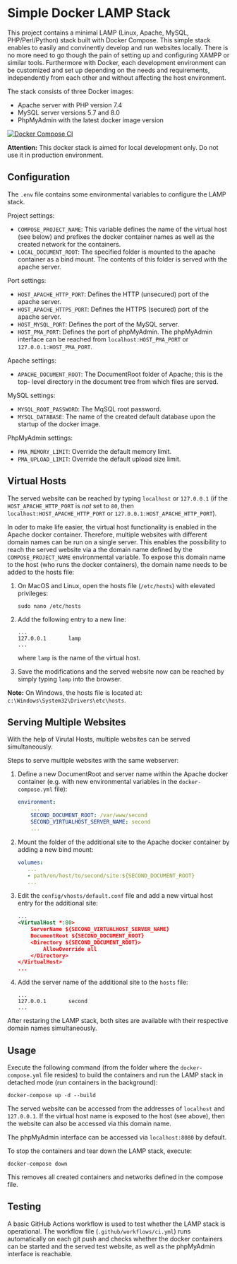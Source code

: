# Simple Docker LAMP Stack

This project contains a minimal LAMP (Linux, Apache, MySQL, PHP/Perl/Python)
stack built with Docker Compose. This simple stack enables to easily and
convinently develop and run websites locally. There is no more need to go
though the pain of setting up and configuring XAMPP or similar tools.
Furthermore with Docker, each development environment can be customized and set
up depending on the needs and requirements, independently from each other and
without affecting the host environment.

The stack consists of three Docker images:

- Apache server with PHP version 7.4
- MySQL server versions 5.7 and 8.0
- PhpMyAdmin with the latest docker image version

[![Docker Compose CI](https://github.com/akospasztor/docker-lamp/actions/workflows/ci.yml/badge.svg)](https://github.com/akospasztor/docker-lamp)

**Attention:** This docker stack is aimed for local development only.
Do not use it in production environment.

## Configuration

The `.env` file contains some environmental variables to configure the LAMP
stack.

Project settings:

- `COMPOSE_PROJECT_NAME`: This variable defines the name of the virtual host
  (see below) and prefixes the docker container names as well as the created
  network for the containers.
- `LOCAL_DOCUMENT_ROOT`: The specified folder is mounted to the apache container
  as a bind mount. The contents of this folder is served with the apache server.

Port settings:

- `HOST_APACHE_HTTP_PORT`: Defines the HTTP (unsecured) port of the apache
  server.
- `HOST_APACHE_HTTPS_PORT`: Defines the HTTPS (secured) port of the apache
  server.
- `HOST_MYSQL_PORT`: Defines the port of the MySQL server.
- `HOST_PMA_PORT`: Defines the port of phpMyAdmin. The phpMyAdmin interface
  can be reached from `localhost:HOST_PMA_PORT` or `127.0.0.1:HOST_PMA_PORT`.

Apache settings:

- `APACHE_DOCUMENT_ROOT`: The DocumentRoot folder of Apache; this is the top-
  level directory in the document tree from which files are served.

MySQL settings:

- `MYSQL_ROOT_PASSWORD`: The MqSQL root password.
- `MYSQL_DATABASE`: The name of the created default database upon the startup
  of the docker image.

PhpMyAdmin settings:

- `PMA_MEMORY_LIMIT`: Override the default memory limit.
- `PMA_UPLOAD_LIMIT`: Override the default upload size limit.

## Virtual Hosts

The served website can be reached by typing `localhost` or `127.0.0.1` (if the
`HOST_APACHE_HTTP_PORT` is _not_ set to `80`, then
`localhost:HOST_APACHE_HTTP_PORT` or `127.0.0.1:HOST_APACHE_HTTP_PORT`).

In oder to make life easier, the virtual host functionality is enabled in the
Apache docker container. Therefore, multiple websites with different domain
names can be run on a single server. This enables the possibility to reach the
served website via a the domain name defined by the `COMPOSE_PROJECT_NAME`
environmental variable. To expose this domain name to the host (who runs
the docker containers), the domain name needs to be added to the hosts file:

1. On MacOS and Linux, open the hosts file (`/etc/hosts`) with elevated
   privileges:

   ```shell
   sudo nano /etc/hosts
   ```

2. Add the following entry to a new line:

   ```text
   ...
   127.0.0.1       lamp
   ...
   ```

   where `lamp` is the name of the virtual host.

3. Save the modifications and the served website now can be reached by simply
   typing `lamp` into the browser.

**Note:** On Windows, the hosts file is located at:
`c:\Windows\System32\Drivers\etc\hosts`.

## Serving Multiple Websites

With the help of Virutal Hosts, multiple websites can be served simultaneously.

Steps to serve multiple websites with the same webserver:

1. Define a new DocumentRoot and server name within the Apache docker container
   (e.g. with new environmental variables in the `docker-compose.yml` file):

   ```yaml
   environment:
       ...
       SECOND_DOCUMENT_ROOT: /var/www/second
       SECOND_VIRTUALHOST_SERVER_NAME: second
       ...
   ```

2. Mount the folder of the additional site to the Apache docker container by
   adding a new bind mount:

   ```yaml
   volumes:
      ...
      - path/on/host/to/second/site:${SECOND_DOCUMENT_ROOT}
      ...
   ```

3. Edit the `config/vhosts/default.conf` file and add a new virtual host entry
   for the additional site:

   ```xml
   ...
   <VirtualHost *:80>
       ServerName ${SECOND_VIRTUALHOST_SERVER_NAME}
       DocumentRoot ${SECOND_DOCUMENT_ROOT}
       <Directory ${SECOND_DOCUMENT_ROOT}>
           AllowOverride all
       </Directory>
   </VirtualHost>
   ...
   ```

4. Add the server name of the additional site to the `hosts` file:

   ```text
   ...
   127.0.0.1       second
   ...
   ```

After restaring the LAMP stack, both sites are available with their respective
domain names simultaneously.

## Usage

Execute the following command (from the folder where the `docker-compose.yml`
file resides) to build the containers and run the LAMP stack in detached mode
(run containers in the background):

```shell
docker-compose up -d --build
```

The served website can be accessed from the addresses of `localhost` and
`127.0.0.1`. If the virtual host name is exposed to the host (see above), then
the website can also be accessed via this domain name.

The phpMyAdmin interface can be accessed via `localhost:8080` by default.

To stop the containers and tear down the LAMP stack, execute:

```shell
docker-compose down
```

This removes all created containers and networks defined in the compose file.

## Testing

A basic GitHub Actions workflow is used to test whether the LAMP stack is
operational. The workflow file (`.github/workflows/ci.yml`) runs automatically
on each git push and checks whether the docker containers can be started and
the served test website, as well as the phpMyAdmin interface is reachable.
